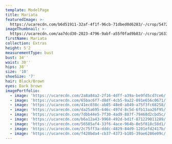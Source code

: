 ```yaml
---
template: ModelPage
title: Mariata
featuredImage: >-
  https://ucarecdn.com/b6d51911-32af-4f1f-96cb-71dbed0d6283/-/crop/5472x3084/0,248/-/preview/
imageThumbnail: >-
  https://ucarecdn.com/aa7dcd30-2023-4796-9abf-a55f0fad9b83/-/crop/1633x2208/0,0/-/preview/
firstName: Mariata
collection: Extras
height: 5'2
measurementType: bust
bust: 34''
waist: 30''
hips: 38''
size: '10'
shoeSize: '7'
hair: Black/Brown
eyes: Dark brown
imagePortfolio:
  - image: 'https://ucarecdn.com/2a8a84a2-2f16-4dff-a39a-be9fd5cd7ce6/'
  - image: 'https://ucarecdn.com/65bac6f7-d8df-4cb5-9a22-091e656c0671/'
  - image: 'https://ucarecdn.com/41ec038c-ab05-48e0-a849-a75f3fc68258/'
  - image: 'https://ucarecdn.com/da25a695-646c-497d-8c5d-6fb13aa26f95/'
  - image: 'https://ucarecdn.com/7dbb44e5-7f30-4ad9-887f-79468d2cbd5c/'
  - image: 'https://ucarecdn.com/b6a12a43-9968-492d-bd1f-871229011289/'
  - image: 'https://ucarecdn.com/56585af4-33f6-4ace-964b-0e5f818c58d1/'
  - image: 'https://ucarecdn.com/2c75ff3a-dddc-4829-84d9-1201efd2417b/'
  - image: 'https://ucarecdn.com/f420bda4-cb37-4373-b105-39ae6286e09c/'
---
```


